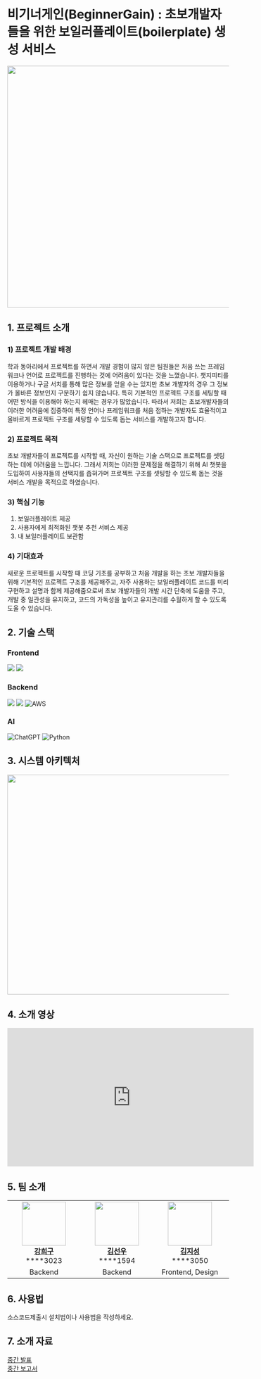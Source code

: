 # 비기너게인(BeginnerGain) : 초보개발자들을 위한 보일러플레이트(boilerplate) 생성 서비스
<img src="https://github.com/kookmin-sw/capstone-2024-15/assets/67200721/96d3a50e-6f45-4f83-af8f-6376a971a0e8" width="800" height="550">


## 1. 프로젝트 소개
### 1) 프로젝트 개발 배경
학과 동아리에서 프로젝트를 하면서 개발 경험이 많지 않은 팀원들은 처음 쓰는 프레임워크나 언어로 프로젝트를 진행하는 것에 어려움이 있다는 것을 느꼈습니다. 챗지피티를 이용하거나 구글 서치를 통해 많은 정보를 얻을 수는 있지만 초보 개발자의 경우 그 정보가 올바른 정보인지 구분하기 쉽지 않습니다. 특히 기본적인 프로젝트 구조를 세팅할 때 어떤 방식을 이용해야 하는지 헤매는 경우가 많았습니다. 따라서 저희는 초보개발자들의 이러한 어려움에 집중하여 특정 언어나 프레임워크를 처음 접하는 개발자도 효율적이고 올바르게 프로젝트 구조를 세팅할 수 있도록 돕는 서비스를 개발하고자 합니다.

### 2) 프로젝트 목적 
초보 개발자들이 프로젝트를 시작할 때, 자신이 원하는 기술 스택으로 프로젝트를 셋팅하는 데에 어려움을 느낍니다. 그래서 저희는 이러한 문제점을 해결하기 위해 AI 챗봇을 도입하여 사용자들의 선택지를 좁혀가며 프로젝트 구조를 셋팅할 수 있도록 돕는 것을 서비스 개발을 목적으로 하였습니다.

### 3) 핵심 기능
1. 보일러플레이트 제공
2. 사용자에게 최적화된 챗봇 추천 서비스 제공
3. 내 보일러플레이트 보관함

### 4) 기대효과 
새로운 프로젝트를 시작할 때 코딩 기초를 공부하고 처음 개발을 하는 초보 개발자들을 위해 기본적인 프로젝트 구조를 제공해주고, 자주 사용하는 보일러플레이트 코드를 미리 구현하고 설명과 함께 제공해줌으로써 초보 개발자들의 개발 시간 단축에 도움을 주고, 개발 중 일관성을 유지하고, 코드의 가독성을 높이고 유지관리를 수월하게 할 수 있도록 도울 수 있습니다.

## 2. 기술 스택
### Frontend 
<img src="https://img.shields.io/badge/Next.js-000000?style=for-the-badge&logo=Spring&logoColor=white"> <img src="https://img.shields.io/badge/react-61DAFB?style=for-the-badge&logo=oracle&logoColor=white">
### Backend
<img src="https://img.shields.io/badge/NestJS-E0234E?style=for-the-badge&logo=java&logoColor=white"> <img src="https://img.shields.io/badge/postgresql-4169E1?style=for-the-badge&logo=java&logoColor=white"> ![AWS](https://img.shields.io/badge/AWS-%23FF9900.svg?style=for-the-badge&logo=amazon-aws&logoColor=white)


### AI 
![ChatGPT](https://img.shields.io/badge/chatGPT-74aa9c?style=for-the-badge&logo=openai&logoColor=white) ![Python](https://img.shields.io/badge/python-3670A0?style=for-the-badge&logo=python&logoColor=ffdd54)


## 3. 시스템 아키텍처
<img src="https://github.com/kookmin-sw/capstone-2024-15/assets/67200721/3b0fa171-1d8e-4d49-8a2f-0894bce0a5b2" width="800" height="500">


## 4. 소개 영상
<iframe width="560" height="315" src="https://www.youtube.com/embed/cd-AW7t_J-M?si=tZYxwGrmOA0I5z0P?autoplay=1" title="YouTube video player" frameborder="0" modestbranding=0 allow="accelerometer; autoplay; clipboard-write; encrypted-media; gyroscope; picture-in-picture; web-share" referrerpolicy="strict-origin-when-cross-origin" allowfullscreen></iframe>

## 5. 팀 소개
<table>
    <tr align="center">
        <td style="min-width: 150px;">
            <a href="https://github.com/heegu123">
              <img src="https://github.com/kookmin-sw/capstone-2024-15/assets/67200721/0d4f222f-7ee1-4282-9e24-97b4c5889406" width="100">
              <br />
              <b>강희구</b>
            </a> 
            <br/>
              ****3023
        </td>
        <td style="min-width: 150px;">
            <a href="https://github.com/sunwoopia">
              <img src="https://github.com/kookmin-sw/capstone-2024-15/assets/67200721/2ea3f4dd-b953-478d-a05b-02315a9ac238" width="100">
              <br />
              <b>김선우</b>
            </a> 
                       <br/>
              ****1594
        </td>
        <td style="min-width: 150px;">
            <a href="https://github.com/JisuuungKim">
              <img src="https://github.com/kookmin-sw/capstone-2024-15/assets/67200721/e482f7a4-87d7-4aaa-9a71-2f8d7067cf5f" width="100">
              <br />
              <b>김지성</b>
            </a>
                       <br/>
              ****3050
        </td>
        <td style="min-width: 150px;">
            <a href="https://github.com/gyeongseoMin">
              <img src="https://github.com/kookmin-sw/capstone-2024-15/assets/67200721/c89cb99c-ed1e-4a8d-829c-f884e6868f02" width="100">
              <br />
              <b>민경서</b>
            </a>
                       <br/>
              ****3060
        </td>
        <td style="min-width: 150px;">
            <a href="https://github.com/i-soj-ng">
              <img src="https://github.com/kookmin-sw/capstone-2024-15/assets/67200721/a4ae609c-411f-4f52-923a-914f10bebf0b" width="100">
              <br />
              <b>이소정</b>
            </a> 
                       <br/>
              ****3117
        </td>
    </tr>
    <tr align="center">
        <td>
            Backend
        </td>
        <td>
            Backend
        </td>
        <td>
            Frontend, Design
        </td>
                <td>
            Frontend
        </td>
                <td>
            AI
        </td>
    </tr>
</table>


## 6. 사용법

소스코드제출시 설치법이나 사용법을 작성하세요.

## 7. 소개 자료
<a href="https://drive.google.com/file/d/1Pauf7xWhJ0fevqsi5CrV66KH-04LEPWV/view?usp=sharing">
    중간 발표
</a>
<br>
<a href="https://docs.google.com/document/d/1pM792SXwyjEXKYPLDwY84HtbtAfX9-4n/edit?usp=sharing&ouid=105251384589105234538&rtpof=true&sd=true
">
    중간 보고서
</a>
